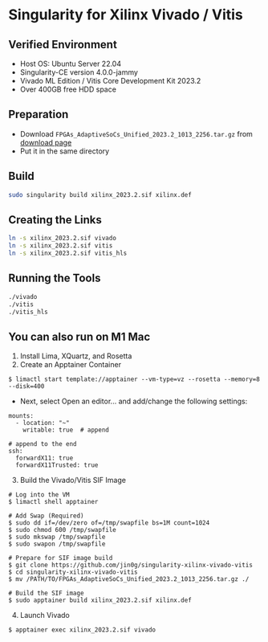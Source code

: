 # Singularity for Xilinx Vivado / Vitis

## Verified Environment
- Host OS: Ubuntu Server 22.04
- Singularity-CE version 4.0.0-jammy
- Vivado ML Edition / Vitis Core Development Kit 2023.2
- Over 400GB free HDD space

## Preparation
- Download `FPGAs_AdaptiveSoCs_Unified_2023.2_1013_2256.tar.gz` from [download page](https://www.xilinx.com/support/download.html)
- Put it in the same directory

## Build
```bash
sudo singularity build xilinx_2023.2.sif xilinx.def
```

## Creating the Links
```bash
ln -s xilinx_2023.2.sif vivado
ln -s xilinx_2023.2.sif vitis
ln -s xilinx_2023.2.sif vitis_hls
```

## Running the Tools
```bash
./vivado
./vitis
./vitis_hls
```

## You can also run on M1 Mac

1. Install Lima, XQuartz, and Rosetta
2. Create an Apptainer Container
```
$ limactl start template://apptainer --vm-type=vz --rosetta --memory=8 --disk=400
```
- Next, select Open an editor... and add/change the following settings:
```
mounts:
  - location: "~"
    writable: true  # append

# append to the end
ssh:
  forwardX11: true
  forwardX11Trusted: true
```
3. Build the Vivado/Vitis SIF Image
```
# Log into the VM
$ limactl shell apptainer

# Add Swap (Required)
$ sudo dd if=/dev/zero of=/tmp/swapfile bs=1M count=1024
$ sudo chmod 600 /tmp/swapfile
$ sudo mkswap /tmp/swapfile
$ sudo swapon /tmp/swapfile

# Prepare for SIF image build
$ git clone https://github.com/jin0g/singularity-xilinx-vivado-vitis
$ cd singularity-xilinx-vivado-vitis
$ mv /PATH/TO/FPGAs_AdaptiveSoCs_Unified_2023.2_1013_2256.tar.gz ./

# Build the SIF image
$ sudo apptainer build xilinx_2023.2.sif xilinx.def
```
4. Launch Vivado
```
$ apptainer exec xilinx_2023.2.sif vivado
```

